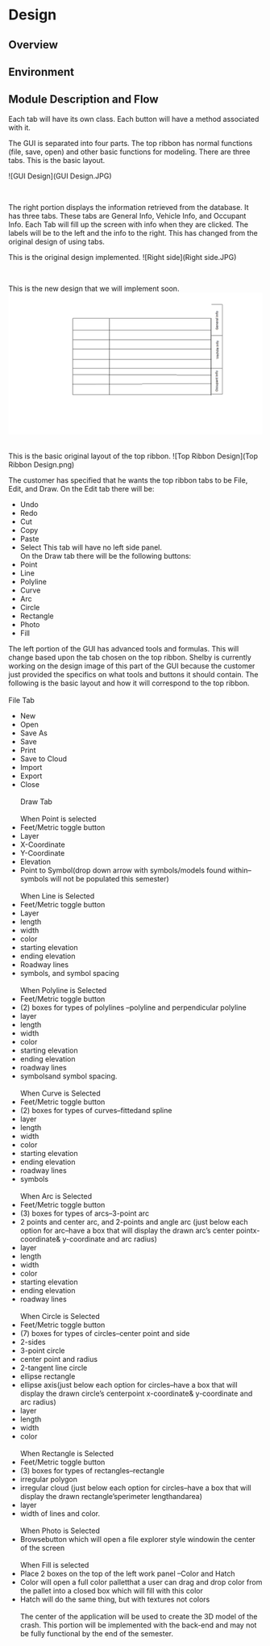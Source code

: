 # Design
## Overview
## Environment
## Module Description and Flow
Each tab will have its own class. Each button will have a method associated with it. 

The GUI is separated into four parts. The top ribbon has normal functions (file, save, open) and other basic functions for modeling. There are three tabs. This is the basic layout.

![GUI Design](GUI Design.JPG)

<br>

The right portion displays the information retrieved from the database. It has three tabs. These tabs are General Info, Vehicle Info, and Occupant Info. Each Tab will fill up the screen with info when they are clicked. The labels will be to the left and the info to the right.
This has changed from the original design of using tabs.

This is the original design implemented.
![Right side](Right side.JPG)

<br>

This is the new design that we will implement soon.
![RightsideDesign](RightsideDesign.png)

<br>
This is the basic original layout of the top ribbon.
![Top Ribbon Design](Top Ribbon Design.png)

The customer has specified that he wants the top ribbon tabs to be File, Edit, and Draw. On the Edit tab there will be:
  - Undo
  - Redo
  - Cut
  - Copy
  - Paste
  - Select
This tab will have no left side panel.
<br>On the Draw tab there will be the following buttons:
  - Point
  - Line
  - Polyline
  - Curve
  - Arc
  - Circle
  - Rectangle
  - Photo
  - Fill

The left portion of the GUI has advanced tools and formulas. This will change based upon the tab chosen on the top ribbon.
Shelby is currently working on the design image of this part of the GUI because the customer just provided the specifics on what tools and buttons it should contain. The following is the basic layout and how it will correspond to the top ribbon.
<br><br>
File Tab
  - New
  - Open
  - Save As
  - Save
  - Print
  - Save to Cloud
  - Import
  - Export
  - Close
<br><br>
Draw Tab
<br><br>
When Point is selected
  - Feet/Metric toggle button
  - Layer
  - X-Coordinate
  - Y-Coordinate
  - Elevation
  - Point to Symbol(drop down arrow with symbols/models found within–symbols will not be populated this semester)
  <br><br>
When Line is Selected
  - Feet/Metric toggle button
  - Layer
  - length
  - width
  - color
  - starting elevation
  - ending elevation
  - Roadway lines
  - symbols, and symbol spacing
  <br><br>
When Polyline is Selected
  - Feet/Metric toggle button
  - (2) boxes for types of polylines –polyline and perpendicular polyline
  - layer
  - length
  - width
  - color
  - starting elevation
  - ending elevation
  - roadway lines
  - symbolsand symbol spacing.
  <br><br>
When Curve is Selected
  - Feet/Metric toggle button
  - (2) boxes for types of curves–fittedand spline
  - layer
  - length
  - width
  - color
  - starting elevation
  - ending elevation
  - roadway lines
  - symbols
  <br><br>
When Arc is Selected
  - Feet/Metric toggle button
  - (3) boxes for types of arcs–3-point arc
  - 2 points and center arc, and 2-points and angle arc (just below each option for arc–have a box that will display the drawn arc’s center pointx-coordinate& y-coordinate and arc radius)
  - layer
  - length
  - width
  - color
  - starting elevation
  - ending elevation
  - roadway lines
  <br><br>
When Circle is Selected
  - Feet/Metric toggle button
  - (7) boxes for types of circles–center point and side
  - 2-sides
  - 3-point circle
  - center point and radius
  - 2-tangent line circle
  - ellipse rectangle
  - ellipse axis(just below each option for circles–have a box that will display the drawn circle’s centerpoint x-coordinate& y-coordinate and arc radius)
  - layer
  - length
  - width
  - color
 <br><br>
When Rectangle is Selected
  - Feet/Metric toggle button
  - (3) boxes for types of rectangles–rectangle
  - irregular polygon
  - irregular cloud (just below each option for circles–have a box that will display the drawn rectangle’sperimeter lengthandarea)
  - layer
  - width of lines and color.
  <br><br>
When Photo is Selected
  - Browsebutton which will open a file explorer style windowin the center of the screen
  <br><br>
When Fill is selected
  - Place 2 boxes on the top of the left work panel –Color and Hatch
  - Color will open a full color palletthat a user can drag and drop color from the pallet into a closed box which will fill with this color
  - Hatch will do the same thing, but with textures not colors
<br><br>
The center of the application will be used to create the 3D model of the crash.
This portion will be implemented with the back-end and may not be fully functional by the end of the semester.




